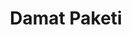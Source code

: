 ---
id: "3"
image: '03.jpg'
name: "10 Günde 5 Kilo Verin"
title: "Damat Paketi"
category: "Diyetisyen"
price: "2.000"
time: "15 day"
content: "-Paket içeriği 1, Paket içeriği 2..."
package_included: "10"
---